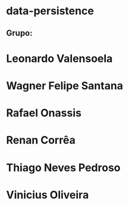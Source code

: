 # data-persistence

## Grupo:
# Leonardo Valensoela
# Wagner Felipe Santana
# Rafael Onassis
# Renan Corrêa
# Thiago Neves Pedroso
# Vinicius Oliveira
